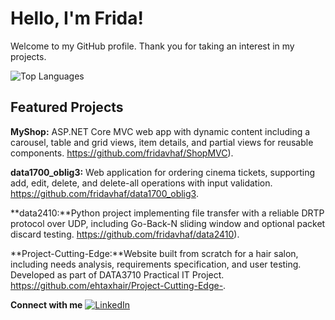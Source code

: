# Hello, I'm Frida!

Welcome to my GitHub profile. Thank you for taking an interest in my projects.

![Top Languages](https://github-readme-stats.vercel.app/api/top-langs/?username=fridavhaf&layout=compact&theme=dark)


## Featured Projects

**MyShop:** ASP.NET Core MVC web app with dynamic content including a carousel, table and grid views, item details, and partial views for reusable components. https://github.com/fridavhaf/ShopMVC). 

**data1700_oblig3:** Web application for ordering cinema tickets, supporting add, edit, delete, and delete-all operations with input validation.  
https://github.com/fridavhaf/data1700_oblig3.

**data2410:**Python project implementing file transfer with a reliable DRTP protocol over UDP, including Go-Back-N sliding window and optional packet discard testing. https://github.com/fridavhaf/data2410).

**Project-Cutting-Edge:**Website built from scratch for a hair salon, including needs analysis, requirements specification, and user testing. Developed as part of DATA3710 Practical IT Project. https://github.com/ehtaxhair/Project-Cutting-Edge-.


**Connect with me** [![LinkedIn](https://img.shields.io/badge/LinkedIn-0077B5?style=for-the-badge&logo=linkedin&logoColor=white)](https://www.linkedin.com/in/fridavhaf/)
